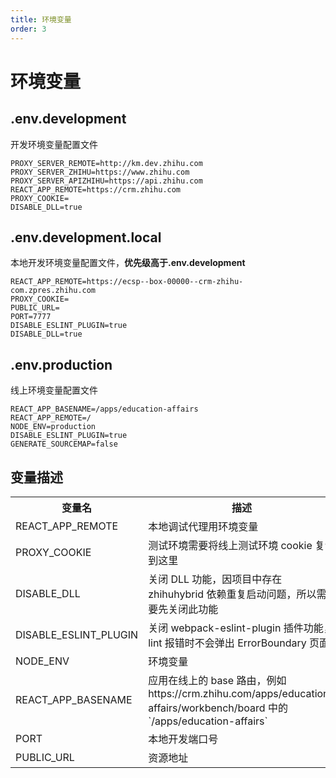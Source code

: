 ```yaml
---
title: 环境变量
order: 3
---
```


# 环境变量

## .env.development

开发环境变量配置文件

```
PROXY_SERVER_REMOTE=http://km.dev.zhihu.com
PROXY_SERVER_ZHIHU=https://www.zhihu.com
PROXY_SERVER_APIZHIHU=https://api.zhihu.com
REACT_APP_REMOTE=https://crm.zhihu.com
PROXY_COOKIE=
DISABLE_DLL=true
```

## .env.development.local

本地开发环境变量配置文件，**优先级高于.env.development**

```
REACT_APP_REMOTE=https://ecsp--box-00000--crm-zhihu-com.zpres.zhihu.com
PROXY_COOKIE=
PUBLIC_URL=
PORT=7777
DISABLE_ESLINT_PLUGIN=true
DISABLE_DLL=true
```

## .env.production

线上环境变量配置文件

```
REACT_APP_BASENAME=/apps/education-affairs
REACT_APP_REMOTE=/
NODE_ENV=production
DISABLE_ESLINT_PLUGIN=true
GENERATE_SOURCEMAP=false
```

## 变量描述

<table>
  <tr>
    <th style="width:250px;">变量名</th>
    <th>描述</th>
  </tr>
  <tr>
    <td>REACT_APP_REMOTE</td>
    <td>本地调试代理用环境变量</td>
  </tr>
  <tr>
    <td>PROXY_COOKIE</td>
    <td>测试环境需要将线上测试环境 cookie 复制到这里</td>
  </tr>
  <tr>
    <td>DISABLE_DLL</td>
    <td>关闭 DLL 功能，因项目中存在 zhihuhybrid 依赖重复启动问题，所以需要先关闭此功能</td>
  </tr>
  <tr>
    <td>DISABLE_ESLINT_PLUGIN</td>
    <td>关闭 webpack-eslint-plugin 插件功能，lint 报错时不会弹出 ErrorBoundary 页面</td>
  </tr>
  <tr>
    <td>NODE_ENV</td>
    <td>环境变量</td>
  </tr>
  <tr>
    <td>REACT_APP_BASENAME</td>
    <td>应用在线上的 base 路由，例如https://crm.zhihu.com/apps/education-affairs/workbench/board 中的`/apps/education-affairs`</td>
  </tr>
  <tr>
    <td>PORT</td>
    <td>本地开发端口号</td>
  </tr>
   <tr>
    <td>PUBLIC_URL</td>
    <td>资源地址</td>
  </tr>
</table>
